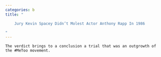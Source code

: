 ```yaml
---
categories: b
title: "

    Jury Kevin Spacey Didn’t Molest Actor Anthony Rapp In 1986

"
---
```



    The verdict brings to a conclusion a trial that was an outgrowth of the #MeToo movement.

